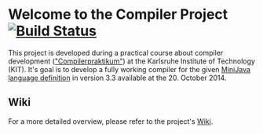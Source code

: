 # Welcome to the Compiler Project    [![Build Status](https://travis-ci.org/replimoc/compiler.svg)](https://travis-ci.org/replimoc/compiler)

This project is developed during a practical course about compiler development (["Compilerpraktikum"](https://pp.info.uni-karlsruhe.de/lehre/WS201415/compprakt/)) at the Karlsruhe Institute of Technology (KIT). It's goal is to develop a fully working compiler for the given [MiniJava language definition](https://pp.info.uni-karlsruhe.de/lehre/WS201415/compprakt/intern/sprachbericht.pdf) in version 3.3 available at the 20. October 2014.

## Wiki

For a more detailed overview, please refer to the project's [Wiki](https://github.com/andreas-eberle/compiler/wiki).